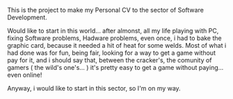 This is the project to make my Personal CV to the sector of Software Development.

Would like to start in this world... after almonst, all my life playing with PC, fixing Software problems,
Hadware problems, even once, i had to bake the graphic card, because it needed a hit of heat for some welds.
Most of what i had done was for fun, being fair, looking for a way to get a game without pay for it, and i should say
that, between the cracker's, the comunity of gamers ( the wild's one's... ) it's pretty easy to get a game without paying... even online!


Anyway, i would like to start in this sector, so I'm on my way.
